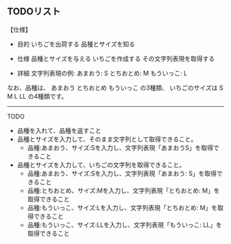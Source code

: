 TODOリスト
---
【仕様】
- 目的
いちごを出荷する
品種とサイズを知る

- 仕様
品種とサイズを与える
いちごを作成する
その文字列表現を取得する

- 詳細
文字列表現の例:
あまおう: S とちおとめ: M もういっこ: L

なお、品種は、
あまおう
とちおとめ
もういっこ
の3種類、
いちごのサイズは
S
M
L
LL
の4種類です。

---

TODO
- 品種を入れて、品種を返すこと
- 品種とサイズを入力して、そのまま文字列として取得できること。
  - 品種:あまおう、サイズ:Sを入力し、文字列表現「あまおうS」を取得できること
- 品種とサイズを入力して、いちごの文字列を取得できること。
  - 品種:あまおう、サイズ:Sを入力し、文字列表現「あまおう: S」を取得できること
  - 品種:とちおとめ、サイズ:Mを入力し、文字列表現「とちおとめ: M」を取得できること
  - 品種:もういっこ、サイズ:Lを入力し、文字列表現「とちおとめ: M」を取得できること
  - 品種:もういっこ、サイズ:LLを入力し、文字列表現「もういっこ: LL」を取得できること
